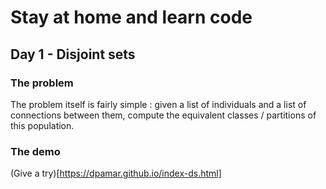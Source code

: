 # Stay at home and learn code
## Day 1 - Disjoint sets
### The problem
The problem itself is fairly simple : given a list of individuals and a list of connections between them, compute the equivalent classes / partitions of this population.

### The demo
(Give a try)[https://dpamar.github.io/index-ds.html]
